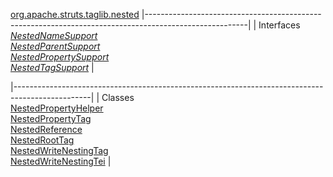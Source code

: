 [org.apache.struts.taglib.nested](../../../../../org/apache/struts/taglib/nested/package-summary.html.md)
|-------------------------------------------------------------------------------------------------------|
| Interfaces                                                                                            
  [*NestedNameSupport*](NestedNameSupport.html.md "interface in org.apache.struts.taglib.nested")          
  [*NestedParentSupport*](NestedParentSupport.html.md "interface in org.apache.struts.taglib.nested")      
  [*NestedPropertySupport*](NestedPropertySupport.html.md "interface in org.apache.struts.taglib.nested")  
  [*NestedTagSupport*](NestedTagSupport.html.md "interface in org.apache.struts.taglib.nested")            |

|-------------------------------------------------------------------------------------------------|
| Classes                                                                                         
  [NestedPropertyHelper](NestedPropertyHelper.html.md "class in org.apache.struts.taglib.nested")    
  [NestedPropertyTag](NestedPropertyTag.html.md "class in org.apache.struts.taglib.nested")          
  [NestedReference](NestedReference.html.md "class in org.apache.struts.taglib.nested")              
  [NestedRootTag](NestedRootTag.html.md "class in org.apache.struts.taglib.nested")                  
  [NestedWriteNestingTag](NestedWriteNestingTag.html.md "class in org.apache.struts.taglib.nested")  
  [NestedWriteNestingTei](NestedWriteNestingTei.html.md "class in org.apache.struts.taglib.nested")  |


